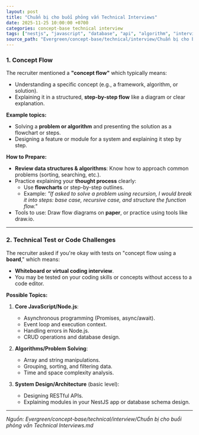 ```yaml
---
layout: post
title: "Chuẩn bị cho buổi phỏng vấn Technical Interviews"
date: 2025-11-25 10:00:00 +0700
categories: concept-base technical interview
tags: ["nestjs", "javascript", "database", "api", "algorithm", "interview", "programming"]
source_path: "Evergreen/concept-base/technical/interview/Chuẩn bị cho buổi phỏng vấn Technical Interviews.md"
---
```

### **1. Concept Flow**

The recruiter mentioned a **"concept flow"** which typically means:

- Understanding a specific concept (e.g., a framework, algorithm, or solution).
- Explaining it in a structured, **step-by-step flow** like a diagram or clear explanation.

**Example topics:**

- Solving a **problem or algorithm** and presenting the solution as a flowchart or steps.
- Designing a feature or module for a system and explaining it step by step.

**How to Prepare:**

- **Review data structures & algorithms**: Know how to approach common problems (sorting, searching, etc.).
- Practice explaining your **thought process** clearly:
    - Use **flowcharts** or step-by-step outlines.
    - Example: _"If asked to solve a problem using recursion, I would break it into steps: base case, recursive case, and structure the function flow."_
- Tools to use: Draw flow diagrams on **paper**, or practice using tools like draw.io.

---

### **2. Technical Test or Code Challenges**

The recruiter asked if you're okay with tests on "concept flow using a **board**," which means:

- **Whiteboard or virtual coding interview**.
- You may be tested on your coding skills or concepts without access to a code editor.

**Possible Topics:**

1. **Core JavaScript/Node.js**:
    
    - Asynchronous programming (Promises, async/await).
    - Event loop and execution context.
    - Handling errors in Node.js.
    - CRUD operations and database design.
2. **Algorithms/Problem Solving**:
    
    - Array and string manipulations.
    - Grouping, sorting, and filtering data.
    - Time and space complexity analysis.

1. **System Design/Architecture** (basic level):
    
    - Designing RESTful APIs.
    - Explaining modules in your NestJS app or database schema design.

---
*Nguồn: Evergreen/concept-base/technical/interview/Chuẩn bị cho buổi phỏng vấn Technical Interviews.md*